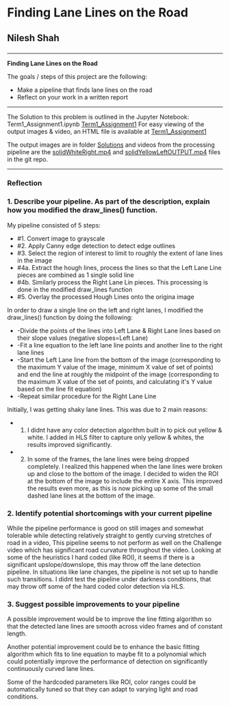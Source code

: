 # **Finding Lane Lines on the Road** 

## Nilesh Shah

### 

---

**Finding Lane Lines on the Road**

The goals / steps of this project are the following:
* Make a pipeline that finds lane lines on the road
* Reflect on your work in a written report



[//]: # (Image References)

---
The Solution to this problem is outlined in the Jupyter Notebook: Term1_Assignment1.ipynb
[Term1_Assignment1](Term1_Assignment1.ipynb)
For easy viewing of the output images & video, an HTML file is available at [Term1_Assignment1](Term1_Assignment1.html)

The output images are in folder [Solutions](Solutions/) and videos from the processing pipeline are the [solidWhiteRight.mp4](./solidWhiteRight.mp4) and [solidYellowLeftOUTPUT.mp4](./solidYellowLeftOUTPUT.mp4)  files in the git repo.

---
### Reflection

### 1. Describe your pipeline. As part of the description, explain how you modified the draw_lines() function.

My pipeline consisted of 5 steps: 
* #1. Convert image to grayscale
* #2. Apply Canny edge detection to detect edge outlines
* #3. Select the region of interest to limit to roughly the extent of lane lines in the image
* #4a. Extract the hough lines, process the lines so that the Left Lane Line pieces are combined as 1 single solid line
* #4b. Similarly process the Right Lane Lin pieces. This processing is done in the modified draw_lines function
* #5. Overlay the processed Hough Lines onto the origina image

In order to draw a single line on the left and right lanes, I modified the draw_lines() function by doing the following:
*  -Divide the points of the lines into Left Lane & Right Lane lines based on their slope values (negative slopes=Left Lane)
*  -Fit a line equation to the left lane line points and another line to the right lane lines
*  -Start the Left Lane line from the bottom of the image (corresponding to the maximum Y value of the image, minimum X value of set of points) and end the line at roughly the midpoint of the image (corresponding to the maximum X value of the set of points, and calculating it's Y value based on the line fit equation)
*  -Repeat similar procedure for the Right Lane Line

Initially, I was getting shaky lane lines. This was due to 2 main reasons:
* 1. I didnt have any color detection algorithm built in to pick out yellow & white. I added in HLS filter to capture only yellow & whites, the results improved significantly.
* 2. In some of the frames, the lane lines were being dropped completely. I realized this happened when the lane lines were broken up and close to the bottom of the image. I decided to widen the ROI at the bottom of the image to include the entire X axis. This improved the results even more, as this is now picking up some of the small dashed lane lines at the bottom of the image. 

### 2. Identify potential shortcomings with your current pipeline

While the pipeline performance is good on still images and somewhat tolerable while detecting relatively straight to gently curving stretches of road in a video, This pipeline seems to  not perform as well on the Challenge video which has significant road curvature throughout the video. Looking at some of the heuristics I hard coded (like ROI), it seems if there is a significant upslope/downslope, this may throw off the lane detection pipeline. In situations like lane changes, the pipeline is not set up to handle such transitions. I didnt test the pipeline under darkness conditions, that may throw off some of the hard coded color detection via HLS.

### 3. Suggest possible improvements to your pipeline

A possible improvement would be to improve the line fitting algorithm so that the detected lane lines are smooth across video frames and of constant length.

Another potential improvement could be to enhance the basic fitting algorithm which fits to line equation to maybe fit to a polynomial which could potentially improve the performance of detection on significantly continuously curved lane lines.

Some of the hardcoded parameters like ROI, color ranges could be automatically tuned so that they can adapt to varying light and road conditions.


